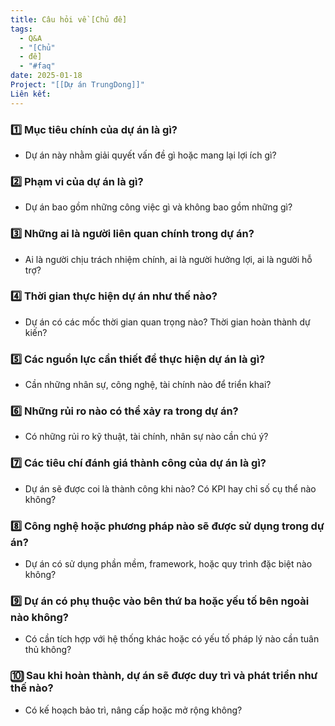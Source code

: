 ```yaml
---
title: Câu hỏi về [Chủ đề]
tags:
  - Q&A
  - "[Chủ"
  - đề]
  - "#faq"
date: 2025-01-18
Project: "[[Dự án TrungDong]]"
Liên kết:
---
```

### 1️⃣ **Mục tiêu chính của dự án là gì?**

- Dự án này nhằm giải quyết vấn đề gì hoặc mang lại lợi ích gì?

### 2️⃣ **Phạm vi của dự án là gì?**

- Dự án bao gồm những công việc gì và không bao gồm những gì?

### 3️⃣ **Những ai là người liên quan chính trong dự án?**

- Ai là người chịu trách nhiệm chính, ai là người hưởng lợi, ai là người hỗ trợ?

### 4️⃣ **Thời gian thực hiện dự án như thế nào?**

- Dự án có các mốc thời gian quan trọng nào? Thời gian hoàn thành dự kiến?

### 5️⃣ **Các nguồn lực cần thiết để thực hiện dự án là gì?**

- Cần những nhân sự, công nghệ, tài chính nào để triển khai?

### 6️⃣ **Những rủi ro nào có thể xảy ra trong dự án?**

- Có những rủi ro kỹ thuật, tài chính, nhân sự nào cần chú ý?

### 7️⃣ **Các tiêu chí đánh giá thành công của dự án là gì?**

- Dự án sẽ được coi là thành công khi nào? Có KPI hay chỉ số cụ thể nào không?

### 8️⃣ **Công nghệ hoặc phương pháp nào sẽ được sử dụng trong dự án?**

- Dự án có sử dụng phần mềm, framework, hoặc quy trình đặc biệt nào không?

### 9️⃣ **Dự án có phụ thuộc vào bên thứ ba hoặc yếu tố bên ngoài nào không?**

- Có cần tích hợp với hệ thống khác hoặc có yếu tố pháp lý nào cần tuân thủ không?

### 🔟 **Sau khi hoàn thành, dự án sẽ được duy trì và phát triển như thế nào?**

- Có kế hoạch bảo trì, nâng cấp hoặc mở rộng không?

